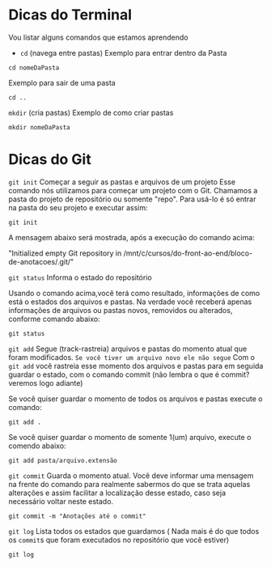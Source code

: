 # Dicas do Terminal

Vou listar alguns comandos que estamos aprendendo

- `cd` (navega entre pastas)
Exemplo para entrar dentro da Pasta

```
cd nomeDaPasta
```

Exemplo para sair de uma pasta
```
cd ..
```
`mkdir` (cria pastas)
Exemplo de como criar pastas
```
mkdir nomeDaPasta
```
 # Dicas do Git 
 `git init`  Começar a seguir as pastas e arquivos de um  projeto
 Esse comando nós utilizamos para começar um projeto com o Git. Chamamos a pasta do projeto de repositório ou somente "repo". Para usá-lo é só entrar na pasta do  seu projeto e executar assim: 

 ```
 git init
 ```
 A mensagem abaixo será mostrada, após a execução do comando acima: 

 "Initialized empty Git repository in /mnt/c/cursos/do-front-ao-end/bloco-de-anotacoes/.git/"

`git status` Informa o estado do repositório

Usando o comando acima,você terá como resultado, informações de como está o estados dos arquivos e pastas. Na verdade você receberá apenas informações de arquivos ou pastas  novos, removidos ou alterados, conforme comando abaixo:
```
git status
```

`git add` Segue (track-rastreia) arquivos e pastas do momento atual que foram modificados. `Se você tiver um arquivo novo ele não segue` 
Com o `git add` você rastreia esse momento dos arquivos e pastas para em seguida guardar o estado, com o comando commit (não lembra o que é commit?veremos logo adiante)

Se você quiser guardar o momento de todos os arquivos e pastas execute o comando:
```
git add .
```

Se você quiser guardar o momento de somente  1(um) arquivo, execute o comendo abaixo:
```
git add pasta/arquivo.extensão
```


`git commit` Guarda o momento atual. Você deve informar uma mensagem na frente do comando para realmente sabermos do que se trata aquelas alterações e assim facilitar a localização desse estado, caso seja necessário voltar neste estado. 
```
git commit -m "Anotações até o commit"
```


`git log` Lista todos os estados que guardamos ( Nada mais é do que todos os `commit`s que foram executados no repositório que você estiver)
```
git log
```







 




 